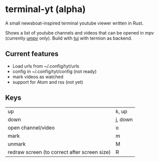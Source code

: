 # terminal-yt (alpha)

A small newsboat-inspired terminal youtube viewer written in Rust.

Shows a list of youtube channels and videos that can be opened in mpv (currently [umpv](https://pastebin.com/eAs451QF) only).
Build with [tui](https://github.com/fdehau/tui-rs) with termion as backend.

## Current features

- Load urls from ~/.config/tyt/urls
- config in ~/.config/tyt/config (not ready)
- mark videos as watched
- support for Atom and rss (not yet)

## Keys

|                                              |         |
|----------------------------------------------|---------|
| up                                           | k, up   |
| down                                         | j, down |
| open channel/video                           | o       |
| mark                                         | m       |
| unmark                                       | M       |
| redraw screen (to correct after screen size) | R       |
